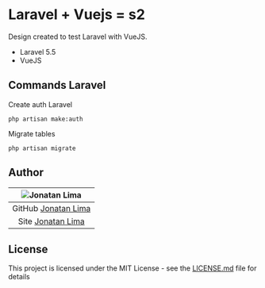 # Laravel + Vuejs = s2

Design created to test Laravel with VueJS.

* Laravel 5.5
* VueJS

## Commands Laravel

Create auth Laravel

```unix
php artisan make:auth
```

Migrate tables

```unix
php artisan migrate
```

## Author

| ![Jonatan Lima](https://avatars3.githubusercontent.com/u/9246888?s=400&u=811a19c46d1db0eb97b3167f607e4cbbd0a488ca&v=4&s=)|
|:-------------------------:|
|GitHub  [Jonatan Lima](https://github.com/JonatanLima)  |
|Site  [Jonatan Lima](https://jonatanlima.com/)  |

## License

This project is licensed under the MIT License - see the [LICENSE.md](LICENSE.md) file for details
